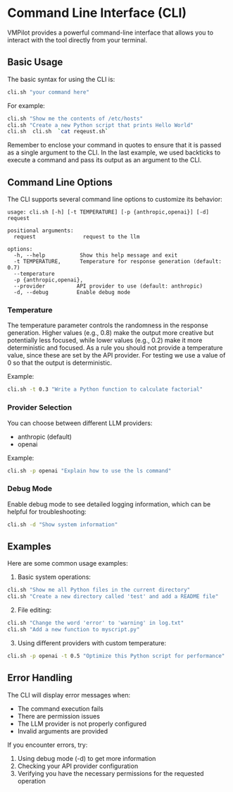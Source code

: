 # Command Line Interface (CLI)

VMPilot provides a powerful command-line interface that allows you to interact with the tool directly from your terminal. 

## Basic Usage

The basic syntax for using the CLI is:

```bash
cli.sh "your command here"
```

For example:
```bash
cli.sh "Show me the contents of /etc/hosts"
cli.sh "Create a new Python script that prints Hello World"
cli.sh  cli.sh  `cat reqeust.sh`
```

Remember to enclose your command in quotes to ensure that it is passed as a single argument to the CLI. 
In the last example, we used backticks to execute a command and pass its output as an argument to the CLI.

## Command Line Options

The CLI supports several command line options to customize its behavior:

```
usage: cli.sh [-h] [-t TEMPERATURE] [-p {anthropic,openai}] [-d] request

positional arguments:
  request               request to the llm

options:
  -h, --help           Show this help message and exit
  -t TEMPERATURE,      Temperature for response generation (default: 0.7)
  --temperature
  -p {anthropic,openai},
  --provider          API provider to use (default: anthropic)
  -d, --debug         Enable debug mode
```

### Temperature

The temperature parameter controls the randomness in the response generation. Higher values (e.g., 0.8) make the output more creative but potentially less focused, while lower values (e.g., 0.2) make it more deterministic and focused. As a rule you should not provide a temperature value, since these are set by the API provider. For testing we use a value of 0 so that the output is deterministic.

Example:
```bash
cli.sh -t 0.3 "Write a Python function to calculate factorial"
```

### Provider Selection

You can choose between different LLM providers:
- anthropic (default)
- openai

Example:
```bash
cli.sh -p openai "Explain how to use the ls command"
```

### Debug Mode

Enable debug mode to see detailed logging information, which can be helpful for troubleshooting:

```bash
cli.sh -d "Show system information"
```

## Examples

Here are some common usage examples:

1. Basic system operations:
```bash
cli.sh "Show me all Python files in the current directory"
cli.sh "Create a new directory called 'test' and add a README file"
```

2. File editing:
```bash
cli.sh "Change the word 'error' to 'warning' in log.txt"
cli.sh "Add a new function to myscript.py"
```

3. Using different providers with custom temperature:
```bash
cli.sh -p openai -t 0.5 "Optimize this Python script for performance"
```

## Error Handling

The CLI will display error messages when:
- The command execution fails
- There are permission issues
- The LLM provider is not properly configured
- Invalid arguments are provided

If you encounter errors, try:
1. Using debug mode (-d) to get more information
2. Checking your API provider configuration
3. Verifying you have the necessary permissions for the requested operation
